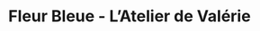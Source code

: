 ---
title: "Fleur Bleue - L’Atelier de Valérie"
url: /lunel/fleur-bleue-latelier-de-valerie/
shop: Blumen
---